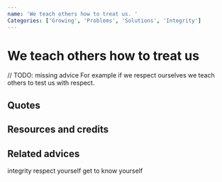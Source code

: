 ```yaml
---
name: 'We teach others how to treat us. '
Categories: ['Growing', 'Problems', 'Solutions', 'Integrity']
---
```

# We teach others how to treat us

// TODO: missing advice
For example if we respect ourselves we teach others to test us with respect.
## Quotes

## Resources and credits


## Related advices

 integrity
 respect yourself
 get to know yourself
